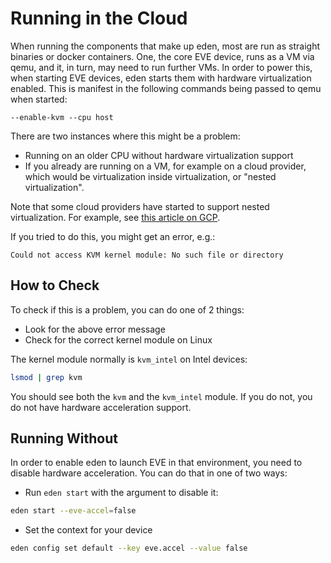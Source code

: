 # Running in the Cloud

When running the components that make up eden, most are run as straight binaries or docker containers. One, the core EVE device,
runs as a VM via qemu, and it, in turn, may need to run further VMs. In order to power this, when starting EVE devices, eden starts them
with hardware virtualization enabled. This is manifest in the following commands being passed to qemu when started:

```
--enable-kvm --cpu host
```

There are two instances where this might be a problem:

* Running on an older CPU without hardware virtualization support
* If you already are running on a VM, for example on a cloud provider, which would be virtualization inside virtualization, or "nested virtualization".

Note that some cloud providers have started to support nested virtualization. For example, see [this article on GCP](https://cloud.google.com/compute/docs/instances/enable-nested-virtualization-vm-instances).

If you tried to do this, you might get an error, e.g.:

```
Could not access KVM kernel module: No such file or directory
```

## How to Check

To check if this is a problem, you can do one of 2 things:

* Look for the above error message
* Check for the correct kernel module on Linux

The kernel module normally is `kvm_intel` on Intel devices:

```sh
lsmod | grep kvm
```

You should see both the `kvm` and the `kvm_intel` module. If you do not, you do not have hardware acceleration support.

## Running Without

In order to enable eden to launch EVE in that environment, you need to disable hardware acceleration. You can do that in one of two ways:

* Run `eden start` with the argument to disable it:

```sh
eden start --eve-accel=false
```

* Set the context for your device

```sh
eden config set default --key eve.accel --value false
```

